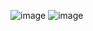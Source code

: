 
![image](https://user-images.githubusercontent.com/36472478/145664324-c1bcc7f0-f9a5-4918-83f4-af123d68fd8f.png)
![image](https://user-images.githubusercontent.com/36472478/145664344-cf59dd88-9bd3-4a2c-b299-b51ddae5944d.png)
